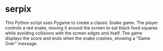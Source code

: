# serpix
This Python script uses Pygame to create a classic Snake game. The player controls a red snake, moving it around the screen to eat black food squares while avoiding collisions with the screen edges and itself. The game displays the score and ends when the snake crashes, showing a "Game Over" message.
